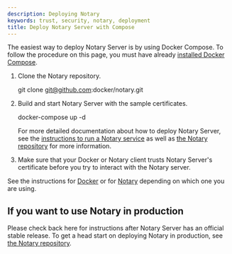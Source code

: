 ```yaml
---
description: Deploying Notary
keywords: trust, security, notary, deployment
title: Deploy Notary Server with Compose
---
```

The easiest way to deploy Notary Server is by using Docker Compose. To follow the procedure on this page, you must have already [installed Docker Compose](/compose/install.md).

1. Clone the Notary repository.
    
    git clone git@github.com:docker/notary.git

2. Build and start Notary Server with the sample certificates.
    
    docker-compose up -d
    
    For more detailed documentation about how to deploy Notary Server, see the [instructions to run a Notary service](/notary/running_a_service.md) as well as [the Notary repository](https://github.com/docker/notary) for more information.

3. Make sure that your Docker or Notary client trusts Notary Server's certificate before you try to interact with the Notary server.

See the instructions for [Docker](../../reference/commandline/cli.md#notary) or for [Notary](https://github.com/docker/notary#using-notary) depending on which one you are using.

## If you want to use Notary in production

Please check back here for instructions after Notary Server has an official stable release. To get a head start on deploying Notary in production, see [the Notary repository](https://github.com/docker/notary).